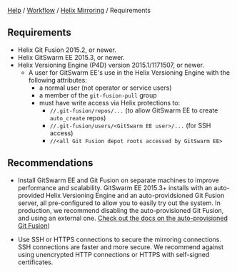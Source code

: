 [Help](../../README.md)
/ [Workflow](../README.md)
/ [Helix Mirroring](README.md)
/ Requirements

## Requirements

*   Helix Git Fusion 2015.2, or newer.
*   Helix GitSwarm EE 2015.3, or newer.
*   Helix Versioning Engine (P4D) version 2015.1/1171507, or newer.
    *   A user for GitSwarm EE's use in the Helix Versioning Engine with
        the following attributes:
        *   a normal user (not operator or service users)
        *   a member of the `git-fusion-pull` group
        *   must have write access via Helix protections to:
            *   `//.git-fusion/repos/...` (to allow GitSwarm EE to create
                `auto_create` repos)
            *   `//.git-fusion/users/<GitSwarm EE user>/...` (for SSH
                access)
            *   `//<all Git Fusion depot roots accessed by GitSwarm EE>`

## Recommendations

*   Install GitSwarm EE and Git Fusion on separate machines to improve
    performance and scalability. GitSwarm EE 2015.3+ installs with an
    auto-provided Helix Versioning Engine and an auto-providsioned Git
    Fusion server, all pre-configured to allow you to easily try out the
    system. In production, we recommend disabling the auto-provisioned Git
    Fusion, and using an external one. [Check out the docs on the
    auto-provisioned Git Fusion](../../install/auto_provision.md))

*   Use SSH or HTTPS connections to secure the mirroring connections.
    SSH connections are faster and more secure. We recommend against using
    unencrypted HTTP connections or HTTPS with self-signed certificates.
